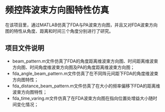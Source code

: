 # 频控阵波束方向图特性仿真
在该项目里，通过MATLAB仿真了FDA与PA波束方向图，并且又对FDA波束方向图的特性从角度、距离和时间三个角度分别进行了研究。
## 项目文件说明
* beam_pattern.m文件仿真了FDA的角度距离维波束方向图、时间距离维波束方向图、时间角度维波束方向图及PA的角度距离维波束方向图；
* fda_angle_beam_pattern.m文件仿真了在不同阵元间距下FDA的角度维波束方向图特性；
* fda_distance_beam_pattern.m文件仿真了在大小的频率偏移下FDA的距离维波束方向图特性；
* fda_time_varing.m文件仿真了在FDA波束方向图在指向位置处增益大小随时间变化情况；


